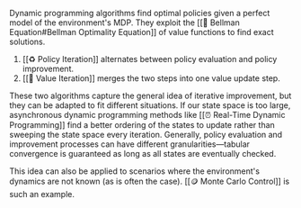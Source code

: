 Dynamic programming algorithms find optimal policies given a perfect model of the environment's MDP. They exploit the [[🔔 Bellman Equation#Bellman Optimality Equation]] of value functions to find exact solutions.
1. [[♻️ Policy Iteration]] alternates between policy evaluation and policy improvement.
2. [[💎 Value Iteration]] merges the two steps into one value update step.

These two algorithms capture the general idea of iterative improvement, but they can be adapted to fit different situations. If our state space is too large, asynchronous dynamic programming methods like [[⏰ Real-Time Dynamic Programming]] find a better ordering of the states to update rather than sweeping the state space every iteration. Generally, policy evaluation and improvement processes can have different granularities—tabular convergence is guaranteed as long as all states are eventually checked.

This idea can also be applied to scenarios where the environment's dynamics are not known (as is often the case). [[🪙 Monte Carlo Control]] is such an example.